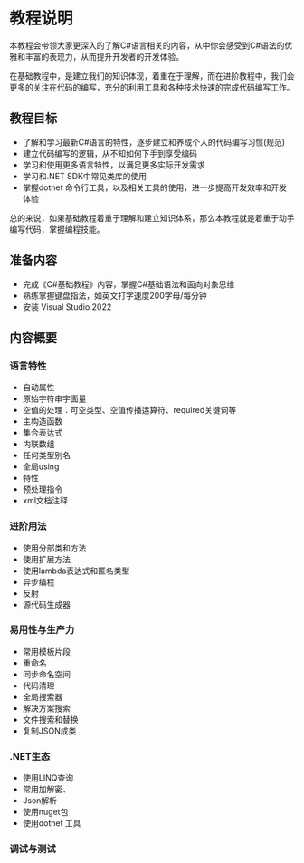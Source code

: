 # 教程说明

本教程会带领大家更深入的了解C#语言相关的内容，从中你会感受到C#语法的优雅和丰富的表现力，从而提升开发者的开发体验。

在基础教程中，是建立我们的知识体现，着重在于理解，而在进阶教程中，我们会更多的关注在代码的编写，充分的利用工具和各种技术快速的完成代码编写工作。

## 教程目标

- 了解和学习最新C#语言的特性，逐步建立和养成个人的代码编写习惯(规范)
- 建立代码编写的逻辑，从不知如何下手到享受编码
- 学习和使用更多语言特性，以满足更多实际开发需求
- 学习和.NET SDK中常见类库的使用
- 掌握dotnet 命令行工具，以及相关工具的使用，进一步提高开发效率和开发体验

总的来说，如果基础教程着重于理解和建立知识体系，那么本教程就是着重于动手编写代码，掌握编程技能。

## 准备内容

- 完成《C#基础教程》内容，掌握C#基础语法和面向对象思维
- 熟练掌握键盘指法，如英文打字速度200字母/每分钟
- 安装 Visual Studio 2022

## 内容概要

### 语言特性

- 自动属性
- 原始字符串字面量
- 空值的处理：可空类型、空值传播运算符、required关键词等
- 主构造函数
- 集合表达式
- 内联数组
- 任何类型别名
- 全局using
- 特性
- 预处理指令
- xml文档注释

### 进阶用法

- 使用分部类和方法
- 使用扩展方法
- 使用lambda表达式和匿名类型
- 异步编程
- 反射
- 源代码生成器

### 易用性与生产力

- 常用模板片段
- 重命名
- 同步命名空间
- 代码清理
- 全局搜索器
- 解决方案搜索
- 文件搜索和替换
- 复制JSON成类

### .NET生态

- 使用LINQ查询
- 常用加解密、
- Json解析
- 使用nuget包
- 使用dotnet 工具

### 调试与测试
